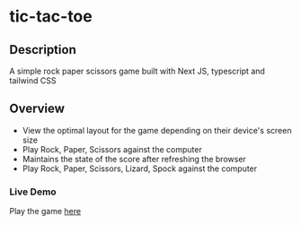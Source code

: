 # tic-tac-toe

## Description

A simple rock paper scissors game built with Next JS, typescript and tailwind CSS

## Overview

- View the optimal layout for the game depending on their device's screen size
- Play Rock, Paper, Scissors against the computer
- Maintains the state of the score after refreshing the browser 
- Play Rock, Paper, Scissors, Lizard, Spock against the computer 

### Live Demo
Play the game [here](https://rock-paper-scissors-jet-pi.vercel.app/)